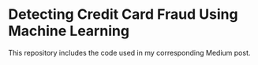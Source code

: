 # Detecting Credit Card Fraud Using Machine Learning
This repository includes the code used in my corresponding Medium post.

